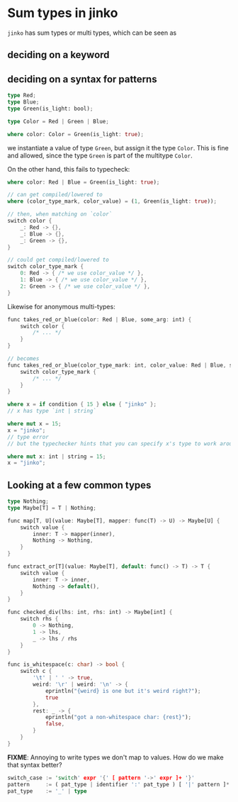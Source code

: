 # Sum types in jinko

`jinko` has sum types or multi types, which can be seen as 

## deciding on a keyword
## deciding on a syntax for patterns

```rust
type Red;
type Blue;
type Green(is_light: bool);

type Color = Red | Green | Blue;

where color: Color = Green(is_light: true);
```

we instantiate a value of type `Green`, but assign it the type `Color`. This is fine and allowed, since the type `Green` is part of the multitype `Color`.

On the other hand, this fails to typecheck:

```rust
where color: Red | Blue = Green(is_light: true);
```

```rust
// can get compiled/lowered to 
where (color_type_mark, color_value) = (1, Green(is_light: true));

// then, when matching on `color`
switch color {
    _: Red -> {},
    _: Blue -> {},
    _: Green -> {},
}

// could get compiled/lowered to
switch color_type_mark {
    0: Red -> { /* we use color_value */ },
    1: Blue -> { /* we use color_value */ },
    2: Green -> { /* we use color_value */ },
}
```

Likewise for anonymous multi-types:

```rust
func takes_red_or_blue(color: Red | Blue, some_arg: int) {
    switch color {
        /* ... */
    }
}

// becomes
func takes_red_or_blue(color_type_mark: int, color_value: Red | Blue, some_arg: int) {
    switch color_type_mark {
        /* ... */
    }
}
```

```rust
where x = if condition { 15 } else { "jinko" };
// x has type `int | string`

where mut x = 15;
x = "jinko";
// type error
// but the typechecker hints that you can specify x's type to work around this:

where mut x: int | string = 15;
x = "jinko";
```

## Looking at a few common types

```rust
type Nothing;
type Maybe[T] = T | Nothing;

func map[T, U](value: Maybe[T], mapper: func(T) -> U) -> Maybe[U] {
    switch value {
        inner: T -> mapper(inner),
        Nothing -> Nothing,
    }
}

func extract_or[T](value: Maybe[T], default: func() -> T) -> T {
    switch value {
        inner: T -> inner,
        Nothing -> default(),
    }
}

func checked_div(lhs: int, rhs: int) -> Maybe[int] {
    switch rhs {
        0 -> Nothing,
        1 -> lhs,
        _ -> lhs / rhs
    }
}

func is_whitespace(c: char) -> bool {
    switch c {
        '\t' | ' ' -> true,
        weird: '\r' | weird: '\n' -> {
            eprintln("{weird} is one but it's weird right?");
            true
        },
        rest: _ -> {
            eprintln("got a non-whitespace char: {rest}");
            false,
        }
    }
}
```

__FIXME__: Annoying to write types we don't map to values. How do we make that syntax better?

```rust
switch_case := 'switch' expr '{' [ pattern '->' expr ]+ '}'
pattern     := ( pat_type | identifier ':' pat_type ) [ '|' pattern ]*
pat_type    := '_' | type
```
